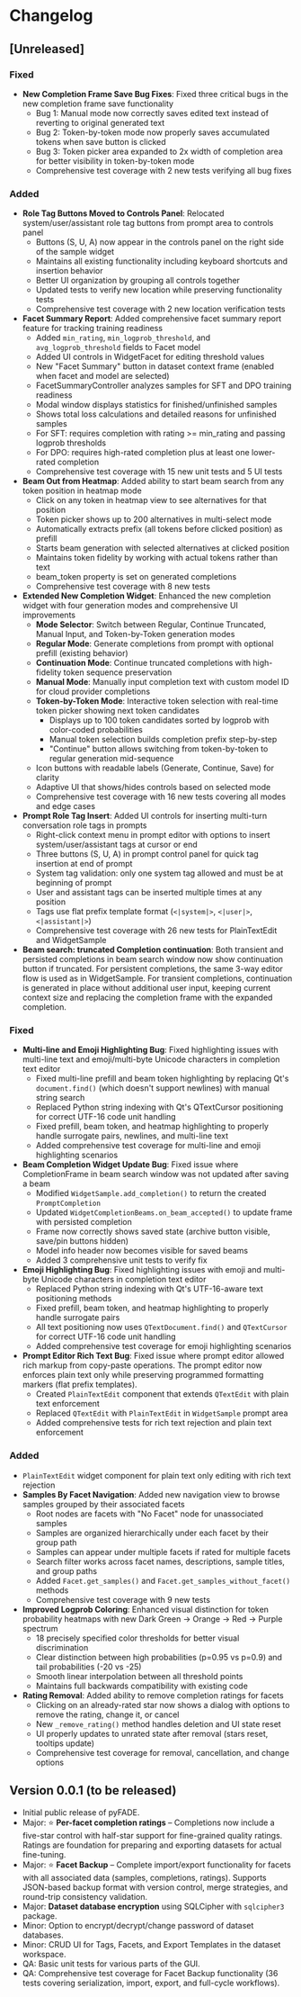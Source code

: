 # Changelog

## [Unreleased]

### Fixed
- **New Completion Frame Save Bug Fixes**: Fixed three critical bugs in the new completion frame save functionality
  - Bug 1: Manual mode now correctly saves edited text instead of reverting to original generated text
  - Bug 2: Token-by-token mode now properly saves accumulated tokens when save button is clicked
  - Bug 3: Token picker area expanded to 2x width of completion area for better visibility in token-by-token mode
  - Comprehensive test coverage with 2 new tests verifying all bug fixes

### Added
- **Role Tag Buttons Moved to Controls Panel**: Relocated system/user/assistant role tag buttons from prompt area to controls panel
  - Buttons (S, U, A) now appear in the controls panel on the right side of the sample widget
  - Maintains all existing functionality including keyboard shortcuts and insertion behavior
  - Better UI organization by grouping all controls together
  - Updated tests to verify new location while preserving functionality tests
  - Comprehensive test coverage with 2 new location verification tests
- **Facet Summary Report**: Added comprehensive facet summary report feature for tracking training readiness
  - Added `min_rating`, `min_logprob_threshold`, and `avg_logprob_threshold` fields to Facet model
  - Added UI controls in WidgetFacet for editing threshold values
  - New "Facet Summary" button in dataset context frame (enabled when facet and model are selected)
  - FacetSummaryController analyzes samples for SFT and DPO training readiness
  - Modal window displays statistics for finished/unfinished samples
  - Shows total loss calculations and detailed reasons for unfinished samples
  - For SFT: requires completion with rating >= min_rating and passing logprob thresholds
  - For DPO: requires high-rated completion plus at least one lower-rated completion
  - Comprehensive test coverage with 15 new unit tests and 5 UI tests
- **Beam Out from Heatmap**: Added ability to start beam search from any token position in heatmap mode
  - Click on any token in heatmap view to see alternatives for that position
  - Token picker shows up to 200 alternatives in multi-select mode
  - Automatically extracts prefix (all tokens before clicked position) as prefill
  - Starts beam generation with selected alternatives at clicked position
  - Maintains token fidelity by working with actual tokens rather than text
  - beam_token property is set on generated completions
  - Comprehensive test coverage with 8 new tests
- **Extended New Completion Widget**: Enhanced the new completion widget with four generation modes and comprehensive UI improvements
  - **Mode Selector**: Switch between Regular, Continue Truncated, Manual Input, and Token-by-Token generation modes
  - **Regular Mode**: Generate completions from prompt with optional prefill (existing behavior)
  - **Continuation Mode**: Continue truncated completions with high-fidelity token sequence preservation
  - **Manual Mode**: Manually input completion text with custom model ID for cloud provider completions
  - **Token-by-Token Mode**: Interactive token selection with real-time token picker showing next token candidates
    - Displays up to 100 token candidates sorted by logprob with color-coded probabilities
    - Manual token selection builds completion prefix step-by-step
    - "Continue" button allows switching from token-by-token to regular generation mid-sequence
  - Icon buttons with readable labels (Generate, Continue, Save) for clarity
  - Adaptive UI that shows/hides controls based on selected mode
  - Comprehensive test coverage with 16 new tests covering all modes and edge cases
- **Prompt Role Tag Insert**: Added UI controls for inserting multi-turn conversation role tags in prompts
  - Right-click context menu in prompt editor with options to insert system/user/assistant tags at cursor or end
  - Three buttons (S, U, A) in prompt control panel for quick tag insertion at end of prompt
  - System tag validation: only one system tag allowed and must be at beginning of prompt
  - User and assistant tags can be inserted multiple times at any position
  - Tags use flat prefix template format (`<|system|>`, `<|user|>`, `<|assistant|>`)
  - Comprehensive test coverage with 26 new tests for PlainTextEdit and WidgetSample
- **Beam search: truncated Completion continuation**: Both transient and persisted completions in beam search window now show continuation button if truncated. For persistent completions, the same 3-way editor flow is used as in WidgetSample. For transient completions, continuation is generated in place without additional user input, keeping current context size and replacing the completion frame with the expanded completion.

### Fixed
- **Multi-line and Emoji Highlighting Bug**: Fixed highlighting issues with multi-line text and emoji/multi-byte Unicode characters in completion text editor
  - Fixed multi-line prefill and beam token highlighting by replacing Qt's `document.find()` (which doesn't support newlines) with manual string search
  - Replaced Python string indexing with Qt's QTextCursor positioning for correct UTF-16 code unit handling
  - Fixed prefill, beam token, and heatmap highlighting to properly handle surrogate pairs, newlines, and multi-line text
  - Added comprehensive test coverage for multi-line and emoji highlighting scenarios
- **Beam Completion Widget Update Bug**: Fixed issue where CompletionFrame in beam search window was not updated after saving a beam
  - Modified `WidgetSample.add_completion()` to return the created `PromptCompletion`
  - Updated `WidgetCompletionBeams.on_beam_accepted()` to update frame with persisted completion
  - Frame now correctly shows saved state (archive button visible, save/pin buttons hidden)
  - Model info header now becomes visible for saved beams
  - Added 3 comprehensive unit tests to verify fix
- **Emoji Highlighting Bug**: Fixed highlighting issues with emoji and multi-byte Unicode characters in completion text editor
  - Replaced Python string indexing with Qt's UTF-16-aware text positioning methods
  - Fixed prefill, beam token, and heatmap highlighting to properly handle surrogate pairs
  - All text positioning now uses `QTextDocument.find()` and `QTextCursor` for correct UTF-16 code unit handling
  - Added comprehensive test coverage for emoji highlighting scenarios
- **Prompt Editor Rich Text Bug**: Fixed issue where prompt editor allowed rich markup from copy-paste operations. The prompt editor now enforces plain text only while preserving programmed formatting markers (flat prefix templates).
  - Created `PlainTextEdit` component that extends `QTextEdit` with plain text enforcement
  - Replaced `QTextEdit` with `PlainTextEdit` in `WidgetSample` prompt area
  - Added comprehensive tests for rich text rejection and plain text enforcement

### Added
- `PlainTextEdit` widget component for plain text only editing with rich text rejection
- **Samples By Facet Navigation**: Added new navigation view to browse samples grouped by their associated facets
  - Root nodes are facets with "No Facet" node for unassociated samples
  - Samples are organized hierarchically under each facet by their group path
  - Samples can appear under multiple facets if rated for multiple facets
  - Search filter works across facet names, descriptions, sample titles, and group paths
  - Added `Facet.get_samples()` and `Facet.get_samples_without_facet()` methods
  - Comprehensive test coverage with 9 new tests
- **Improved Logprob Coloring**: Enhanced visual distinction for token probability heatmaps with new Dark Green → Orange → Red → Purple spectrum
  - 18 precisely specified color thresholds for better visual discrimination
  - Clear distinction between high probabilities (p=0.95 vs p=0.9) and tail probabilities (-20 vs -25)
  - Smooth linear interpolation between all threshold points
  - Maintains full backwards compatibility with existing code
- **Rating Removal**: Added ability to remove completion ratings for facets
  - Clicking on an already-rated star now shows a dialog with options to remove the rating, change it, or cancel
  - New `_remove_rating()` method handles deletion and UI state reset
  - UI properly updates to unrated state after removal (stars reset, tooltips update)
  - Comprehensive test coverage for removal, cancellation, and change options

## Version 0.0.1 (to be released)

- Initial public release of pyFADE.
- Major: ⭐ **Per-facet completion ratings** – Completions now include a five-star control with half-star support for fine-grained quality ratings. Ratings are foundation for preparing and exporting datasets for actual fine-tuning.
- Major: ⭐ **Facet Backup** – Complete import/export functionality for facets with all associated data (samples, completions, ratings). Supports JSON-based backup format with version control, merge strategies, and round-trip consistency validation.
- Major: **Dataset database encryption** using SQLCipher with `sqlcipher3` package.
- Minor: Option to encrypt/decrypt/change password of dataset databases.
- Minor: CRUD UI for Tags, Facets, and Export Templates in the dataset workspace.
- QA: Basic unit tests for various parts of the GUI.
- QA: Comprehensive test coverage for Facet Backup functionality (36 tests covering serialization, import, export, and full-cycle workflows).
